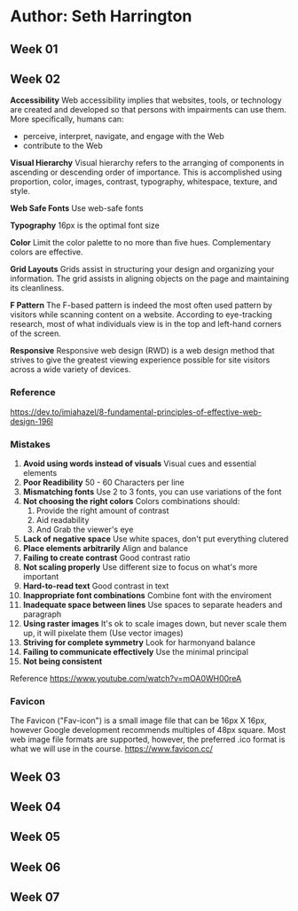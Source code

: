 # Author: Seth Harrington

## Week 01

## Week 02

**Accessibility**
Web accessibility implies that websites, tools, or technology are created and developed so that persons with impairments can use them. More specifically, humans can:

- perceive, interpret, navigate, and engage with the Web
- contribute to the Web

**Visual Hierarchy**
Visual hierarchy refers to the arranging of components in ascending or descending order of importance. This is accomplished using proportion, color, images, contrast, typography, whitespace, texture, and style.

**Web Safe Fonts**
Use web-safe fonts

**Typography**
16px is the optimal font size

**Color**
Limit the color palette to no more than five hues. Complementary colors are effective.

**Grid Layouts**
Grids assist in structuring your design and organizing your information. The grid assists in aligning objects on the page and maintaining its cleanliness.

**F Pattern**
The F-based pattern is indeed the most often used pattern by visitors while scanning content on a website. According to eye-tracking research, most of what individuals view is in the top and left-hand corners of the screen.

**Responsive**
Responsive web design (RWD) is a web design method that strives to give the greatest viewing experience possible for site visitors across a wide variety of devices.

### Reference

https://dev.to/imiahazel/8-fundamental-principles-of-effective-web-design-196l

### Mistakes

1. **Avoid using words instead of visuals** Visual cues and essential elements
1. **Poor Readibility** 50 - 60 Characters per line
1. **Mismatching fonts** Use 2 to 3 fonts, you can use variations of the font
1. **Not choosing the right colors** Colors combinations should:
   1. Provide the right amount of contrast
   1. Aid readability
   1. And Grab the viewer's eye
1. **Lack of negative space** Use white spaces, don't put everything clutered
1. **Place elements arbitrarily** Align and balance
1. **Failing to create contrast** Good contrast ratio
1. **Not scaling properly** Use different size to focus on what's more important
1. **Hard-to-read text** Good contrast in text
1. **Inappropriate font combinations** Combine font with the enviroment
1. **Inadequate space between lines** Use spaces to separate headers and paragraph
1. **Using raster images** It's ok to scale images down, but never scale them up, it will pixelate them (Use vector images)
1. **Striving for complete symmetry** Look for harmonyand balance
1. **Failing to communicate effectively** Use the minimal principal
1. **Not being consistent**

Reference https://www.youtube.com/watch?v=mOA0WH00reA

### Favicon

The Favicon ("Fav-icon") is a small image file that can be 16px X 16px, however Google development recommends multiples of 48px square.
Most web image file formats are supported, however, the preferred .ico format is what we will use in the course.
https://www.favicon.cc/

## Week 03

## Week 04

## Week 05

## Week 06

## Week 07
